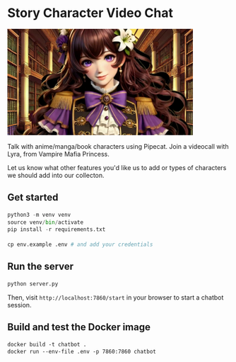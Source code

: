 # Story Character Video Chat  

<img src="assets/anime01.png" width="420px">



Talk with anime/manga/book characters using Pipecat. Join a videocall with Lyra, from Vampire Mafia Princess.

Let us know what other features you'd like us to add or types of characters we should add into our collecton.

## Get started

```python
python3 -m venv venv
source venv/bin/activate
pip install -r requirements.txt

cp env.example .env # and add your credentials

```

## Run the server

```bash
python server.py
```

Then, visit `http://localhost:7860/start` in your browser to start a chatbot session.

## Build and test the Docker image

```
docker build -t chatbot .
docker run --env-file .env -p 7860:7860 chatbot
```
